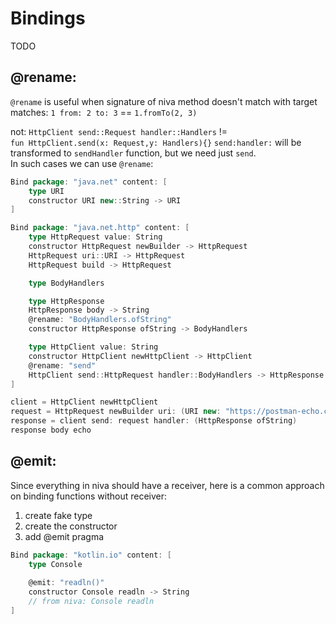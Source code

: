 # Bindings

TODO


## @rename:

`@rename` is useful when signature of niva method doesn't match with target 
matches: `1 from: 2 to: 3` == `1.fromTo(2, 3)`  
  
not: `HttpClient send::Request handler::Handlers` !=  
       `fun HttpClient.send(x: Request,y: Handlers){}` 
`send:handler:` will be transformed to `sendHandler` function, but we need just `send`.  
  In such cases we can use `@rename`:
```Scala
Bind package: "java.net" content: [
    type URI
    constructor URI new::String -> URI
]

Bind package: "java.net.http" content: [
    type HttpRequest value: String
    constructor HttpRequest newBuilder -> HttpRequest
    HttpRequest uri::URI -> HttpRequest
    HttpRequest build -> HttpRequest

    type BodyHandlers

    type HttpResponse
    HttpResponse body -> String
    @rename: "BodyHandlers.ofString"
    constructor HttpResponse ofString -> BodyHandlers

    type HttpClient value: String
    constructor HttpClient newHttpClient -> HttpClient
    @rename: "send"
    HttpClient send::HttpRequest handler::BodyHandlers -> HttpResponse
]

client = HttpClient newHttpClient
request = HttpRequest newBuilder uri: (URI new: "https://postman-echo.com/get" |> build)
response = client send: request handler: (HttpResponse ofString)
response body echo
```
## @emit:
Since everything in niva should have a receiver, here is a common approach on binding functions without receiver:
1) create fake type
2) create the constructor
3) add @emit pragma

```Scala
Bind package: "kotlin.io" content: [
    type Console
    
    @emit: "readln()"
    constructor Console readln -> String
    // from niva: Console readln
]
```